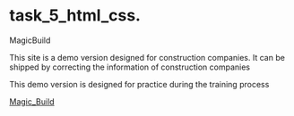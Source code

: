 # task_5_html_css.
MagicBuild
<p>This site is a demo version designed for construction companies. It can be shipped by correcting the information of construction companies</p>
<p>This demo version is designed for practice during the training process</p>
<a href="https://magicbuild.netlify.app" target="_blank">Magic_Build</a>
